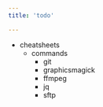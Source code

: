 ```yaml
---
title: 'todo'

---
```


- cheatsheets
  - commands
    - git
    - graphicsmagick
    - ffmpeg
    - jq
    - sftp
